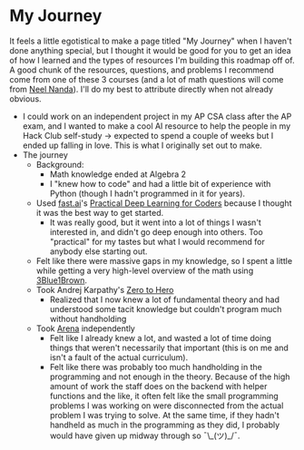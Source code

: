 # My Journey

It feels a little egotistical to make a page titled "My Journey" when I haven't done anything special, but I thought it would be good for you to get an idea of how I learned and the types of resources I'm building this roadmap off of. A good chunk of the resources, questions, and problems I recommend come from one of these 3 courses (and a lot of math questions will come from [Neel Nanda](https://www.neelnanda.io/mechanistic-interpretability/prereqs)). I'll do my best to attribute directly when not already obvious. &#x20;

* I could work on an independent project in my AP CSA class after the AP exam, and I wanted to make a cool AI resource to help the people in my Hack Club self-study -> expected to spend a couple of weeks but I ended up falling in love. This is what I originally set out to make.&#x20;
* The journey
  * Background:&#x20;
    * Math knowledge ended at Algebra 2
    * I "knew how to code" and had a little bit of experience with Python (though I hadn't programmed in it for years). &#x20;
  * Used [fast.ai](https://www.fast.ai/)'s [Practical Deep Learning for Coders](https://course.fast.ai/) because I thought it was the best way to get started.
    * It was really good, but it went into a lot of things I wasn't interested in, and didn't go deep enough into others. Too "practical" for my tastes but what I would recommend for anybody else starting out.&#x20;
  * Felt like there were massive gaps in my knowledge, so I spent a little while getting a very high-level overview of the math using [3Blue1Brown](https://www.3blue1brown.com/#lessons).
  * Took Andrej Karpathy's [Zero to Hero](https://karpathy.ai/zero-to-hero.html)&#x20;
    * Realized that I now knew a lot of fundamental theory and had understood some tacit knowledge but couldn't program much without handholding&#x20;
  * Took [Arena](https://www.arena.education/) independently
    * Felt like I already knew a lot, and wasted a lot of time doing things that weren't necessarily that important (this is on me and isn't a fault of the actual curriculum). &#x20;
    * Felt like there was probably too much handholding in the programming and not enough in the theory. Because of the high amount of work the staff does on the backend with helper functions and the like, it often felt like the small programming problems I was working on were disconnected from the actual problem I was trying to solve. At the same time, if they hadn't handheld as much in the programming as they did, I probably would have given up midway through so  ¯\\\_(ツ)\_/¯.
